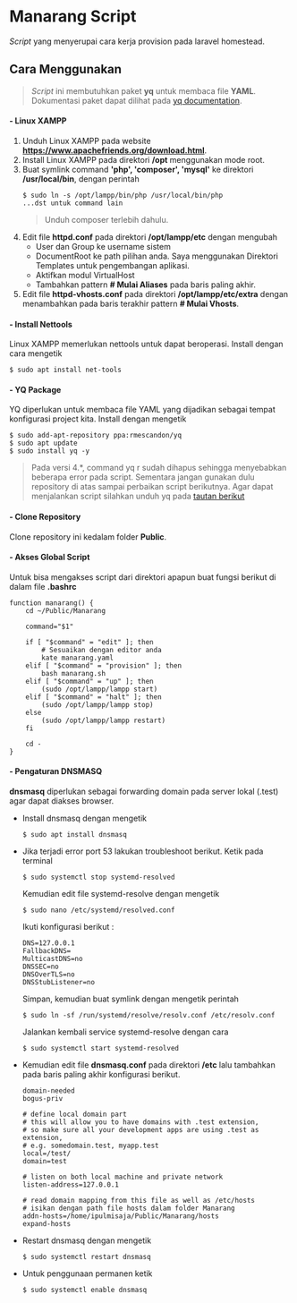 # Manarang Script
*Script* yang menyerupai cara kerja provision pada laravel homestead.

## Cara Menggunakan
> *Script* ini membutuhkan paket **yq** untuk membaca file **YAML**. Dokumentasi paket dapat dilihat pada [yq documentation](https://mikefarah.gitbook.io/yq).


#### - Linux XAMPP
1. Unduh Linux XAMPP pada website **https://www.apachefriends.org/download.html**.
2. Install Linux XAMPP pada direktori **/opt** menggunakan mode root.
3. Buat symlink command **'php', 'composer', 'mysql'** ke direktori **/usr/local/bin**, dengan perintah
   ```
   $ sudo ln -s /opt/lampp/bin/php /usr/local/bin/php
   ...dst untuk command lain
   ```
   > Unduh composer terlebih dahulu.
4. Edit file **httpd.conf** pada direktori **/opt/lampp/etc** dengan mengubah
   - User dan Group ke username sistem
   - DocumentRoot ke path pilihan anda. Saya menggunakan Direktori Templates untuk pengembangan aplikasi.
   - Aktifkan modul VirtualHost
   - Tambahkan pattern **# Mulai Aliases** pada baris paling akhir.
5. Edit file **httpd-vhosts.conf** pada direktori **/opt/lampp/etc/extra** dengan menambahkan pada baris terakhir pattern **# Mulai Vhosts**.

#### - Install Nettools
Linux XAMPP memerlukan nettools untuk dapat beroperasi. Install dengan cara mengetik
```
$ sudo apt install net-tools
```

#### - YQ Package
YQ diperlukan untuk membaca file YAML yang dijadikan sebagai tempat konfigurasi project kita. Install dengan mengetik

```
$ sudo add-apt-repository ppa:rmescandon/yq
$ sudo apt update
$ sudo install yq -y
```

> Pada versi 4.*, command yq r sudah dihapus sehingga menyebabkan beberapa error pada script. Sementara jangan gunakan dulu repository di atas sampai perbaikan script berikutnya. Agar dapat menjalankan script silahkan unduh yq pada [tautan berikut](https://launchpad.net/~rmescandon/+archive/ubuntu/yq/+files/yq_3.3.2_amd64.deb)  

#### - Clone Repository
Clone repository ini kedalam folder **Public**.

#### - Akses Global Script
Untuk bisa mengakses script dari direktori apapun buat fungsi berikut di dalam file **.bashrc**

```
function manarang() {
    cd ~/Public/Manarang
        
    command="$1"
        
    if [ "$command" = "edit" ]; then
        # Sesuaikan dengan editor anda
        kate manarang.yaml 
    elif [ "$command" = "provision" ]; then
        bash manarang.sh
    elif [ "$command" = "up" ]; then
        (sudo /opt/lampp/lampp start)
    elif [ "$command" = "halt" ]; then
        (sudo /opt/lampp/lampp stop)
    else
        (sudo /opt/lampp/lampp restart)
    fi
        
    cd -
}
```

#### - Pengaturan DNSMASQ
**dnsmasq** diperlukan sebagai forwarding domain pada server lokal (.test) agar dapat diakses browser.
- Install dnsmasq dengan mengetik
  ```
  $ sudo apt install dnsmasq
  ```
- Jika terjadi error port 53 lakukan troubleshoot berikut.
  Ketik pada terminal
  ```
  $ sudo systemctl stop systemd-resolved
  ```
  
  Kemudian edit file systemd-resolve dengan mengetik
  ```
  $ sudo nano /etc/systemd/resolved.conf
  ```
  Ikuti konfigurasi berikut :
  ```
  DNS=127.0.0.1
  FallbackDNS=
  MulticastDNS=no
  DNSSEC=no
  DNSOverTLS=no
  DNSStubListener=no
  ```
  Simpan, kemudian buat symlink dengan mengetik perintah
  ```
  $ sudo ln -sf /run/systemd/resolve/resolv.conf /etc/resolv.conf
  ```
  Jalankan kembali service systemd-resolve dengan cara
  ```
  $ sudo systemctl start systemd-resolved
  ```
- Kemudian edit file **dnsmasq.conf** pada direktori **/etc** lalu tambahkan pada baris paling akhir konfigurasi berikut.

  ```
  domain-needed
  bogus-priv

  # define local domain part
  # this will allow you to have domains with .test extension,
  # so make sure all your development apps are using .test as extension,
  # e.g. somedomain.test, myapp.test
  local=/test/
  domain=test

  # listen on both local machine and private network
  listen-address=127.0.0.1

  # read domain mapping from this file as well as /etc/hosts
  # isikan dengan path file hosts dalam folder Manarang
  addn-hosts=/home/ipulmisaja/Public/Manarang/hosts
  expand-hosts
  ```
  
- Restart dnsmasq dengan mengetik
  ```
  $ sudo systemctl restart dnsmasq
  ```
- Untuk penggunaan permanen ketik
  ```
  $ sudo systemctl enable dnsmasq
  ```
